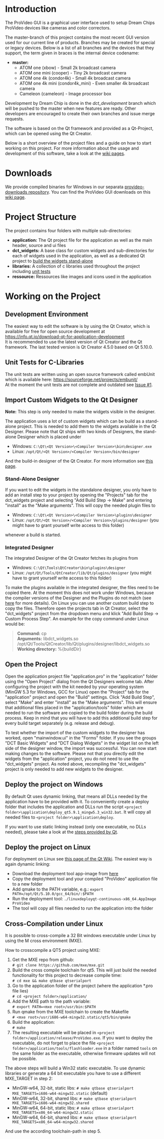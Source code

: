 # Introduction
The ProVideo GUI is a graphical user interface used to setup Dream Chips ProVideo devices like cameras and color correctors.

The master-branch of this project contains the most recent GUI version used for our current line of products. Branches may be created for special or legacy devices. Below is a list of all branches and the devices that they support, the term given in braces is the internal device codename:

* **master:**
  * ATOM one (xbow) - Small 2k broadcast camera
  * ATOM one mini (cooper) - Tiny 2k broadcast camera
  * ATOM one 4k (condor4k) - Small 4k broadcast camera
  * ATOM one 4k mini (condor4k_mini) - Even smaller 4k broadcast camera
  * Cameleon (cameleon) - Image processor box

Development by Dream Chip is done in the *dct_development* branch which will be pushed to the master when new features are ready. Other developers are encouraged to create their own branches and issue merge requests.

The software is based on the Qt framework and provided as a Qt-Project, which can be opened using the Qt Creator.

Below is a short overview of the project files and a guide on how to start working on this project. For more information about the usage and development of this software, take a look at the [wiki pages](https://gitlab.com/dreamchip/provideo-gui/wikis/home).

# Downloads
We provide compiled binaries for Windows in our separata [provideo-downloads repository](https://gitlab.com/dreamchip/provideo-downloads). You can find the ProVideo GUI downloads on this [wiki page](https://gitlab.com/dreamchip/provideo-downloads/wikis/ProVideo-GUI).

# Project Structure
The project contains four folders with multiple sub-directories:

* **application:** The Qt project file for the application as well as the main header, source and ui files  
* **dct_widgets:** A base class for custom widgets and sub-directories for each of widgets used in the application, as well as a dedicated Qt project to [build the widgets stand-alone](#import-custom-widgets-to-the-qt-designer)
* **libraries:** A collection of c libraries used throughout the project including [unit tests](#unit-tests-for-c-libraries)
* **ressource:** Ressources like images and icons used in the application

# Working on the Project
## Development Environment
The easiest way to edit the software is by using the Qt Creator, which is available for free for open source development at https://info.qt.io/download-qt-for-application-development    
It is recommended to use the latest version of Qt Creator and the Qt framework. The last tested version is Qt Creator 4.5.0 based on Qt 5.10.0.

## Unit Tests for C-Libraries
The unit tests are written using an open source framework called embUnit which is available here: https://sourceforge.net/projects/embunit/  
At the moment the unit tests are not complete and outdated see [Issue #1](dreamchip/provideo-gui#1).

## Import Custom Widgets to the Qt Designer
**Note:** This step is only needed to make the widgets visible in the designer.

The application uses a lot of custom widgets which can be build as a stand-alone project. This is needed to add them to the widgets available in the Qt Designer. Please note that Qt ships with two kinds of Designers, the stand-alone Designer which is placed under

* Windows: ```C:\Qt\<Qt Version>\<Compiler Version>\bin\designer.exe```
* Linux: ```/opt/Qt/<Qt Version>/<Compiler Version>/bin/designer```

And the build-in designer of the Qt Creator. For more information see [this page](http://doc.qt.io/qtcreator/adding-plugins.html).

### Stand-Alone Designer
If you want to edit the widgets in the standalone designer, you only have to add an install step to your project by opening the "Projects" tab for the dct_widgets project and selecting "Add Build Step -> Make" and entering "install" as the "Make arguments". This will copy the needed plugin files to

* Windows: ```C:\Qt\<Qt Version>\<Compiler Version>\plugins\designer```
* Linux: ```/opt/Qt/<Qt Version>/<Compiler Version>/plugins/designer``` (you might have to grant yourself write access to this folder)

whenever a build is started.

### Integrated Designer
The integrated Designer of the Qt Creator fetches its plugins from

* Windows: ```C:\Qt\Tools\QtCreator\bin\plugins\designer```
* Linux: ```/opt/Qt/Tools/QtCreator/lib/Qt/plugins/designer``` (you might have to grant yourself write access to this folder)

To make the plugins available in the integrated designer, the files need to be copied there. At the moment this does not work under Windows, because the compiler versions of the Designer and the Plugins do not match (see [here](http://doc.qt.io/qtcreator/adding-plugins.html#matching-build-keys) for more details). On Linux you can use another custom build step to copy the files. Therefore open the projects tab in Qt Creator, select the "dct_widgets" project from the dropdown menu and klick "Add Build Step -> Custom Process Step". An example for the copy command under Linux would be:

>**Command:** cp  
>**Arguments:** libdct_widgets.so /opt/Qt/Tools/QtCreator/lib/Qt/plugins/designer/libdct_widgets.so  
>**Working directory:** %{buildDir}

## Open the Project
Open the application project file "application.pro" in the "application" folder using the "Open Project" dialog from the Qt Designers welcome tab. After configuring the project with the kit needed by your operating system (MinGW 5.3 for Windows, GCC for Linux) open the "Project" tab for the "application" project and open the "Build" settings. Click "Add Build Step", select "Make" and enter "install" as the "Make arguments". This will ensure that additional files placed in the "application/tools" folder which are needed to run the software are copied to the build folder during the build process. Keep in mind that you will have to add this additional build step for every build target separately (e.g. release and debug).

To test whether the import of the custom widgets to the designer has worked, open "mainwindow.ui" in the "Forms" folder. If you see the groups "DCT Basic Widgets" and "DCT Dialog Widgets" in the widget list on the left side of the designer window, the import was successful. You can now start making changes to the software. Please not that you directly edit the widgets from the "application" project, you do not need to use the "dct_widgets" project. As noted above, recompiling the "dct_widgets" project is only needed to add new widgets to the designer.

## Deploy the project on Windows
By default Qt uses dynamic linking, that means all DLLs needed by the application have to be provided with it. To conveniently create a deploy folder that includes the application and DLLs run the script ```<project folder>\application\deploy_qt5.9.1_mingw5.3_win32.bat```. It will copy all needed files to ```<project folder>\application\deploy```.

If you want to use static linking instead (only one executable, no DLLs needed), please take a look at the [steps provided by Qt](https://wiki.qt.io/Building_a_static_Qt_for_Windows_using_MinGW).

## Deploy the project on Linux
For deployment on Linux see [this page of the Qt Wiki](https://wiki.qt.io/Deploying_a_Qt5_Application_Linux). The easiest way is again dynamic linking:

* Download the deployment tool app-image from [here](https://github.com/probonopd/linuxdeployqt/releases)
* Copy the deployment tool and your compiled "ProVideo" application file to a new folder
* Add qmake to the PATH variable, e.g.: ```export PATH=/opt/Qt/5.10.0/gcc_64/bin/:$PATH```
* Run the deployment tool: ```./linuxdeployqt-continuous-x86_64.AppImage ProVideo```
* The tool will copy all files needed to run the application into the folder

## Cross-Compilation under Linux
It is possible to cross-compile a 32 Bit windows executable under Linux by using the M cross environment (MXE).

How to crosscompile a QT5 project using MXE:

1. Get the MXE repo from github:  
   ```# git clone https://github.com/mxe/mxe.git```
2. Build the cross compile toolchain for qt5. This will just build the needed functionality for this project to decrease compile time:  
   ```# cd mxe && make qtbase qtserialport```
3. Go to the application folder of the project (where the application *.pro file lies)  
   ```# cd <project folder>/application/```
4. Add the MXE path to the path variable:  
   ```# export PATH=<mxe root>/usr/bin:$PATH```
5. Run qmake from the MXE toolchain to create the Makefile  
   ```# <mxe root>/usr/i686-w64-mingw32.static/qt5/bin/qmake```
6. Build the application:  
   ```# make```
7. The resulting executable will be placed in ```<project folder>/application/release/ProVideo.exe```. If you want to deploy the executable, do not forget to place the file ```<project folder>/application/tools/flashloader.exe``` in a folder named ```tools``` on the same folder as the executable, otherwise firmware updates will not be possible.

The above steps will build a Win32 static executable. To use dynamic libraries or generate a 64 bit executable you have to use a different MXE_TARGET in step 2:

* MinGW-w64, 32-bit, static libs: ```# make qtbase qtserialport MXE_TARGETS=i686-w64-mingw32.static``` (default)
* MinGW-w64, 32-bit, shared libs: ```# make qtbase qtserialport MXE_TARGETS=i686-w64-mingw32.shared```
* MinGW-w64, 64-bit, static libs: ```# make qtbase qtserialport MXE_TARGETS=x86_64-w64-mingw32.static```
* MinGW-w64, 64-bit, shared libs: ```# make qtbase qtserialport MXE_TARGETS=x86_64-w64-mingw32.shared```

And use the according toolchain-path in step 5.
